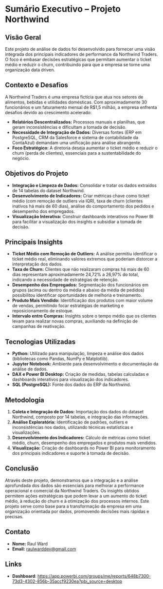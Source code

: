 # Sumário Executivo – Projeto Northwind

## Visão Geral
Este projeto de análise de dados foi desenvolvido para fornecer uma visão integrada dos principais indicadores de performance da Northwind Traders. O foco é embasar decisões estratégicas que permitam aumentar o ticket médio e reduzir o churn, contribuindo para que a empresa se torne uma organização data driven.

## Contexto e Desafios
A Northwind Traders é uma empresa fictícia que atua nos setores de alimentos, bebidas e utilidades domésticas. Com aproximadamente 30 funcionários e um faturamento mensal de R$1,5 milhão, a empresa enfrenta desafios devido ao crescimento acelerado:
- **Relatórios Descentralizados:** Processos manuais e planilhas, que geram inconsistências e dificultam a tomada de decisão.
- **Necessidade de Integração de Dados:** Diversas fontes (ERP em PostgreSQL, CRM da Salesforce e sistema de contabilidade da ContaAzul) demandam uma unificação para análise abrangente.
- **Foco Estratégico:** A diretoria deseja aumentar o ticket médio e reduzir o churn (perda de clientes), essenciais para a sustentabilidade do negócio.

## Objetivos do Projeto
- **Integração e Limpeza de Dados:** Consolidar e tratar os dados extraídos de 14 tabelas do dataset Northwind.
- **Desenvolvimento de Indicadores:** Criar métricas chave como ticket médio (com remoção de outliers via IQR), taxa de churn (clientes inativos há mais de 60 dias), análise do comportamento dos pedidos e desempenho dos empregados.
- **Visualização Interativa:** Construir dashboards interativos no Power BI para facilitar a visualização dos insights e subsidiar a tomada de decisão.

## Principais Insights
- **Ticket Médio com Remoção de Outliers:** A análise permitiu identificar o ticket médio real, eliminando valores extremos que poderiam distorcer a interpretação dos dados.
- **Taxa de Churn:** Clientes que não realizaram compras há mais de 60 dias representam aproximadamente 24,72% a 26,97% do total, indicando a necessidade de estratégias de retenção.
- **Desempenho dos Empregados:** Segmentação dos funcionários em grupos (acima ou dentro da média e abaixo da média de pedidos) possibilitou identificar oportunidades de melhoria e treinamento.
- **Produto Mais Vendido:** Identificação dos produtos com maior volume de vendas, permitindo focar estratégias de marketing e reposicionamento de estoque.
- **Intervalo entre Compras:** Insights sobre o tempo médio que os clientes levam para realizar novas compras, auxiliando na definição de campanhas de reativação.

## Tecnologias Utilizadas
- **Python:** Utilizado para manipulação, limpeza e análise dos dados (bibliotecas como Pandas, NumPy e Matplotlib).
- **Jupyter Notebook:** Ambiente para desenvolvimento e documentação da análise de dados.
- **DAX e Power BI Desktop:** Criação de medidas, tabelas calculadas e dashboards interativos para visualização dos indicadores.
- **SQL (PostgreSQL):** Fonte dos dados do ERP da Northwind.

## Metodologia
1. **Coleta e Integração de Dados:** Importação dos dados do dataset Northwind, composto por 14 tabelas, e integração das informações.
2. **Análise Exploratória:** Identificação de padrões, outliers e inconsistências nos dados, utilizando técnicas estatísticas e visualizações.
3. **Desenvolvimento dos Indicadores:** Cálculo de métricas como ticket médio, churn, desempenho dos empregados e produtos mais vendidos.
4. **Visualização:** Criação de dashboards no Power BI para monitoramento dos principais indicadores e suporte à tomada de decisão.

## Conclusão
Através deste projeto, demonstramos que a integração e a análise aprofundada dos dados são essenciais para melhorar a performance operacional e comercial da Northwind Traders. Os insights obtidos permitem ações estratégicas que podem levar a um aumento do ticket médio, à redução do churn e à otimização dos processos internos. Este projeto serve como base para a transformação da empresa em uma organização orientada por dados, promovendo decisões mais rápidas e precisas.

## Contato
- **Nome:** Raul Ward
- **Email:** raulwarddev@gmail.com

## Links
- **Dashboard**: https://app.powerbi.com/groups/me/reports/648b7300-73d3-4302-856b-35accf9230ea?pbi_source=desktop
